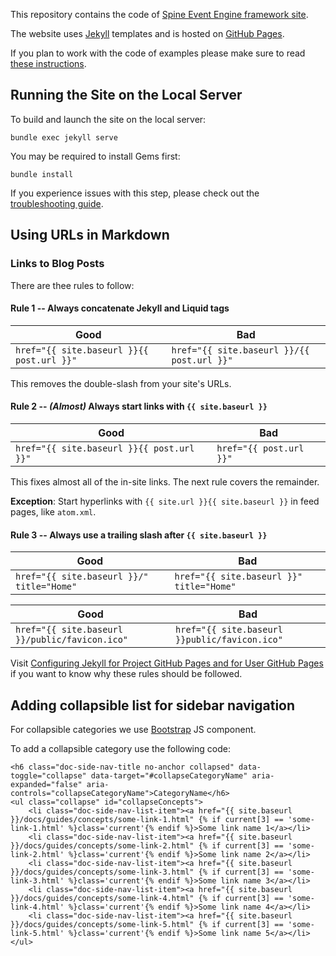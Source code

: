 This repository contains the code of [Spine Event Engine framework site](https://spine.io).

The website uses [Jekyll](https://jekyllrb.com/) templates and is 
hosted on [GitHub Pages](https://pages.github.com/). 

If you plan to work with the code of examples please make sure
to read [these instructions](EXAMPLES.md).

## Running the Site on the Local Server

To build and launch the site on the local server:
```
bundle exec jekyll serve
```
You may be required to install Gems first:
```
bundle install
```
If you experience issues with this step, please check out the [troubleshooting guide](TROUBLESHOOTING.md).

## Using URLs in Markdown

### Links to Blog Posts

There are thee rules to follow:

#### Rule 1 -- Always concatenate Jekyll and Liquid tags

| Good                                      | Bad                                        |
|-------------------------------------------|--------------------------------------------|
| `href="{{ site.baseurl }}{{ post.url }}"` | `href="{{ site.baseurl }}/{{ post.url }}"` |

This removes the double-slash from your site's URLs.

#### Rule 2 -- *(Almost)* Always start links with `{{ site.baseurl }}`

| Good                                      | Bad                     |
|-------------------------------------------|-------------------------|
| `href="{{ site.baseurl }}{{ post.url }}"` | `href="{{ post.url }}"` |

This fixes almost all of the in-site links. The next rule covers the remainder.

**Exception**: Start hyperlinks with `{{ site.url }}{{ site.baseurl }}` in feed pages, like `atom.xml`.

#### Rule 3 -- Always use a trailing slash after `{{ site.baseurl }}`

| Good                                      | Bad                                      |
|-------------------------------------------|------------------------------------------|
| `href="{{ site.baseurl }}/" title="Home"` | `href="{{ site.baseurl }}" title="Home"` |

| Good                                           | Bad                                           |
|------------------------------------------------|-----------------------------------------------|
| `href="{{ site.baseurl }}/public/favicon.ico"` | `href="{{ site.baseurl }}public/favicon.ico"` |


Visit [Configuring Jekyll for Project GitHub Pages and for User GitHub Pages](http://downtothewire.io/2015/08/15/configuring-jekyll-for-user-and-project-github-pages/) if you want to know why these rules should be followed.

## Adding collapsible list for sidebar navigation

For collapsible categories we use [Bootstrap](https://getbootstrap.com/docs/3.3/javascript/#collapse) JS component.

To add a collapsible category use the following code:
```
<h6 class="doc-side-nav-title no-anchor collapsed" data-toggle="collapse" data-target="#collapseCategoryName" aria-expanded="false" aria-controls="collapseCategoryName">CategoryName</h6>
<ul class="collapse" id="collapseConcepts">
    <li class="doc-side-nav-list-item"><a href="{{ site.baseurl }}/docs/guides/concepts/some-link-1.html" {% if current[3] == 'some-link-1.html' %}class='current'{% endif %}>Some link name 1</a></li>
    <li class="doc-side-nav-list-item"><a href="{{ site.baseurl }}/docs/guides/concepts/some-link-2.html" {% if current[3] == 'some-link-2.html' %}class='current'{% endif %}>Some link name 2</a></li>
    <li class="doc-side-nav-list-item"><a href="{{ site.baseurl }}/docs/guides/concepts/some-link-3.html" {% if current[3] == 'some-link-3.html' %}class='current'{% endif %}>Some link name 3</a></li>
    <li class="doc-side-nav-list-item"><a href="{{ site.baseurl }}/docs/guides/concepts/some-link-4.html" {% if current[3] == 'some-link-4.html' %}class='current'{% endif %}>Some link name 4</a></li>
    <li class="doc-side-nav-list-item"><a href="{{ site.baseurl }}/docs/guides/concepts/some-link-5.html" {% if current[3] == 'some-link-5.html' %}class='current'{% endif %}>Some link name 5</a></li>
</ul>
```
